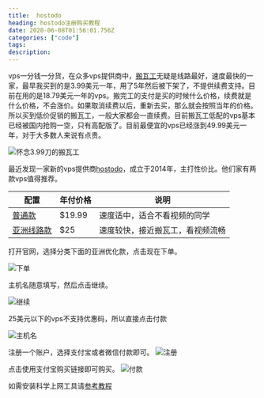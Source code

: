 ```yaml
---
title:  hostodo
heading: hostodo注册购买教程
date: 2020-06-08T01:56:01.756Z
categories: ["code"]
tags: 
description: 
---
```


vps一分钱一分货，在众多vps提供商中，[搬瓦工](https://sxy91.com/posts/over-the-wall/)无疑是线路最好，速度最快的一家，最早我买到的是3.99美元一年，用了5年然后被下架了，不提供续费支持。目前在用的是18.79美元一年的vps。搬完工的支付是买的时候什么价格，续费就是什么价格，不会涨价。如果取消续费以后，重新去买，那么就会按照当年的价格。所以买到低价促销的搬瓦工，一般大家都会一直续费。目前搬瓦工低配的vps基本已经被国内抢购一空，只有高配版了。目前最便宜的vps已经涨到49.99美元一年，对于大多数人来说有点贵。


![怀念3.99刀的搬瓦工](https://gitee.com/smile365/blogimg/raw/master/sxy91/1591583479081.png)

最近发现一家新的vps提供商[hostodo](https://hostodo.com/portal/aff.php?aff=844)，成立于2014年，主打性价比。他们家有两款vps值得推荐。

| 配置 | 年付价格 | 说明 |
| ---- | ---- | ---- |
|  [普通款](https://hostodo.com/portal/cart.php?aff=844&gid=44)   |  $19.99    |  速度适中，适合不看视频的同学    |
|  [亚洲线路款](https://hostodo.com/portal/cart.php?aff=844&gid=36)    |   $25   |   速度较快，接近搬瓦工，看视频流畅   |


打开官网，选择分类下面的亚洲优化款，点击现在下单。

![下单](https://gitee.com/smile365/blogimg/raw/master/sxy91/1591584278499.png)


主机名随意填写，然后点击继续。

![继续](https://gitee.com/smile365/blogimg/raw/master/sxy91/1591584501905.png)

25美元以下的vps不支持优惠码，所以直接点击付款

![主机名](https://gitee.com/smile365/blogimg/raw/master/sxy91/1591584942469.png)

注册一个账户，选择支付宝或者微信付款即可。
![注册](https://gitee.com/smile365/blogimg/raw/master/sxy91/1591585129834.png)

点击使用支付宝购买链接即可购买。
![付款](https://gitee.com/smile365/blogimg/raw/master/sxy91/1591585275737.png)

如需安装科学上网工具请[参考教程](https://sxy91.com/posts/over-the-wall-2/)


